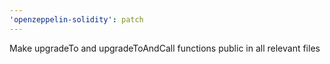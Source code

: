 ```yaml
---
'openzeppelin-solidity': patch
---
```


Make upgradeTo and upgradeToAndCall functions public in all relevant files
